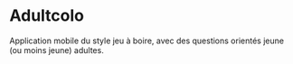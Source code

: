# Adultcolo
Application mobile du style jeu à boire, avec des questions orientés jeune (ou moins jeune) adultes.
